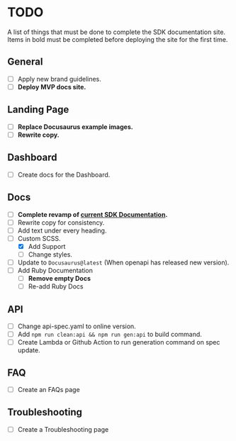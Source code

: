 # TODO

A list of things that must be done to complete the SDK documentation site. Items
in bold must be completed before deploying the site for the first time.

## General

- [ ] Apply new brand guidelines.
- [ ] **Deploy MVP docs site.**

## Landing Page

- [ ] **Replace Docusaurus example images.**
- [ ] **Rewrite copy.**

## Dashboard

- [ ] Create docs for the Dashboard.

## Docs

- [ ] **Complete revamp of [current SDK Documentation](https://absmartly.readme.io).**
- [ ] Rewrite copy for consistency.
- [ ] Add text under every heading.
- [ ] Custom SCSS.
  - [x] Add Support
  - [ ] Change styles.
- [ ] Update to `Docusaurus@latest` (When openapi has released new version).
- [ ] Add Ruby Documentation
  - [ ] **Remove empty Docs**
  - [ ] Re-add Ruby Docs

## API

- [ ] Change api-spec.yaml to online version.
- [ ] Add `npm run clean:api && npm run gen:api` to build command.
- [ ] Create Lambda or Github Action to run generation command on spec update.

## FAQ

- [ ] Create an FAQs page

## Troubleshooting

- [ ] Create a Troubleshooting page
